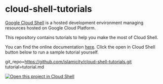 # cloud-shell-tutorials

[Google Cloud Shell](https://cloud.google.com/shell/docs/) is a hosted
development environment managing resources hosted on Google Cloud Platform.

This repository contains tutorials to help you make the most of Cloud Shell.

You can find the online documentation
[here](https://cloud.google.com/shell/docs/tutorials).
Click the open in Cloud Shell button below to run a sample tutorial yourself.

git_repo=https://github.com/islamicity/cloud-shell-tutorials.git
tutorial=tutorial.md

[![Open this project in Cloud
Shell](http://gstatic.com/cloudssh/images/open-btn.png)](https://console.cloud.google.com/cloudshell/open?git_repo=https://github.com/islamicity/cloud-shell-tutorials.git&page=editor&tutorial=tutorial.md)
